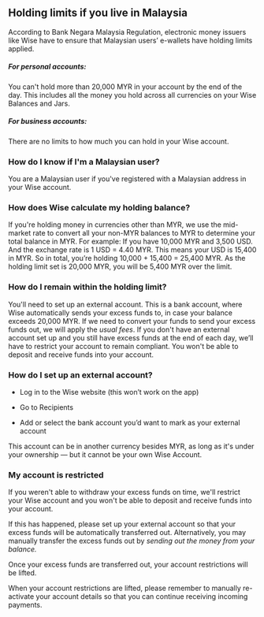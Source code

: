 ## Holding limits if you live in Malaysia  
According to Bank Negara Malaysia Regulation, electronic money issuers like Wise have to ensure that Malaysian users’ e-wallets have holding limits applied. 

##### For personal accounts:

You can't hold more than 20,000 MYR in your account by the end of the day. This includes all the money you hold across all currencies on your Wise Balances and Jars. 

##### For business accounts:

There are no limits to how much you can hold in your Wise account. 

### How do I know if I'm a Malaysian user?

You are a Malaysian user if you've registered with a Malaysian address in your Wise account. 

### **How does Wise calculate my holding balance?**

If you're holding money in currencies other than MYR, we use the mid-market rate to convert all your non-MYR balances to MYR to determine your total balance in MYR. For example: If you have 10,000 MYR and 3,500 USD. And the exchange rate is 1 USD = 4.40 MYR. This means your USD is 15,400 in MYR. So in total, you’re holding 10,000 + 15,400 = 25,400 MYR. As the holding limit set is 20,000 MYR, you will be 5,400 MYR over the limit.

###  **How do I remain within the holding limit?**

You'll need to set up an external account. This is a bank account, where Wise automatically sends your excess funds to, in case your balance exceeds 20,000 MYR. If we need to convert your funds to send your excess funds out, we will apply the _usual fees_. If you don't have an external account set up and you still have excess funds at the end of each day, we’ll have to restrict your account to remain compliant. You won't be able to deposit and receive funds into your account. 

### **How do I set up an external account?**

  * Log in to the Wise website (this won’t work on the app)

  * Go to Recipients 

  * Add or select the bank account you’d want to mark as your external account




This account can be in another currency besides MYR, as long as it's under your ownership — but it cannot be your own Wise Account.

###  **My account is restricted**

If you weren't able to withdraw your excess funds on time, we'll restrict your Wise account and you won't be able to deposit and receive funds into your account.

If this has happened, please set up your external account so that your excess funds will be automatically transferred out. Alternatively, you may manually transfer the excess funds out by _sending out the money from your balance._

Once your excess funds are transferred out, your account restrictions will be lifted.

When your account restrictions are lifted, please remember to manually re-activate your account details so that you can continue receiving incoming payments.